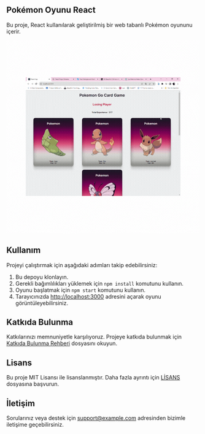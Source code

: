 ## Pokémon Oyunu React

Bu proje, React kullanılarak geliştirilmiş bir web tabanlı Pokémon oyununu içerir.

![Pokémon Oyun Ekran Görüntüsü](ekranGifi.gif)

## Kullanım

Projeyi çalıştırmak için aşağıdaki adımları takip edebilirsiniz:

1. Bu depoyu klonlayın.
2. Gerekli bağımlılıkları yüklemek için `npm install` komutunu kullanın.
3. Oyunu başlatmak için `npm start` komutunu kullanın.
4. Tarayıcınızda [http://localhost:3000](http://localhost:3000) adresini açarak oyunu görüntüleyebilirsiniz.

## Katkıda Bulunma

Katkılarınızı memnuniyetle karşılıyoruz. Projeye katkıda bulunmak için [Katkıda Bulunma Rehberi](CONTRIBUTING.md) dosyasını okuyun.

## Lisans

Bu proje MIT Lisansı ile lisanslanmıştır. Daha fazla ayrıntı için [LİSANS](LICENSE) dosyasına başvurun.

## İletişim

Sorularınız veya destek için support@example.com adresinden bizimle iletişime geçebilirsiniz.
